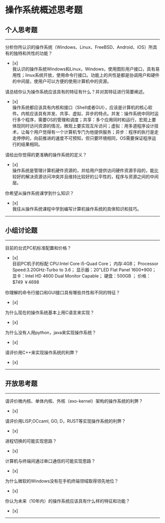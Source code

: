 # 操作系统概述思考题

## 个人思考题

---

分析你所认识的操作系统（Windows、Linux、FreeBSD、Android、iOS）所具有的独特和共性的功能？
- [x]  
我认识的操作系统Windows和Linux，Windows，使用图形用户接口，具有易用性；linux系统开放，使用命令行接口。功能上的共性是都是协调用户和硬件的中间层，使用户可以方便的使用计算机中的资源。
>  

请总结你认为操作系统应该具有的特征有什么？并对其特征进行简要阐述。
- [x]  
操作系统都应该具有内核和接口（Shell或者GUI），应该是计算机的核心软件。内核应该具有并发、共享、虚拟、异步的特点。并发：操作系统中同时运行多个程序，需要OS的管理和调度；共享：多个应用同时和运行，宏观上要体现同时访问资源的情况，微观上要实现互斥访问；虚拟：用多道程序设计技术，让每个用户觉得有一个计算机专门为他提供服务；异步：程序的执行是走走停停的，向前推进的速度不可预知，但只要环境相同，OS需要保证程序运行的结果相同。
>   

请给出你觉得的更准确的操作系统的定义？
- [x]  
操作系统是管理计算机硬件资源的，并给用户提供访问硬件资源手段的，能比较好的解决资源访问冲突并且维持比较好的公平性的，程序与资源之间的中间层。
>   

你希望从操作系统课学到什么知识？
- [x]  
我往从操作系统课程中学到编写计算机操作系统的具体知识和技巧。
>   

---

## 小组讨论题

---

目前的台式PC机标准配置和价格？
- [x]  
目前PC机子的标配
CPU:Intel Core i5-Quad Core；
内存:4GB；
Processor Speed:3.20GHz-Turbo to 3.6；
显示器：20"LED Flat Panel 1600*900；
显卡：Intel HD 4600 Dual Monitor Capable；
硬盘：500GB ；
价格：$749 ￥4698
> 

你理解的命令行接口和GUI接口具有哪些共性和不同的特征？
- [x]  

> 

为什么现在的操作系统基本上用C语言来实现？
- [x]  

>  

为什么没有人用python，java来实现操作系统？
- [x]  

>  

请评价用C++来实现操作系统的利弊？
- [x]  

>  

---

## 开放思考题

---

请评价微内核、单体内核、外核（exo-kernel）架构的操作系统的利弊？
- [x]  

>  

请评价用LISP,OCcaml, GO, D，RUST等实现操作系统的利弊？
- [x]  

>  

进程切换的可能实现思路？
- [x]  

>  

计算机与终端间通过串口通信的可能实现思路？
- [x]  

>  

为什么微软的Windows没有在手机终端领域取得领先地位？
- [x]  

>  

你认为未来（10年内）的操作系统应该具有什么样的特征和功能？
- [x]  

>  

---
